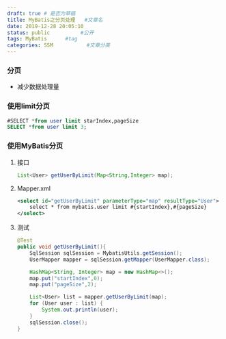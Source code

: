 ```yaml
---
draft: true # 是否为草稿
title: MyBatis之分页处理   #文章名
date: 2019‎-12‎-28 ‏‎20:05:10
status: public          #公开
tags: MyBatis      #tag
categories: SSM           #文章分类
---
```


### 分页

* 减少数据处理量

### 使用limit分页 

```sql
#SELECT *from user limit starIndex,pageSize
SELECT *from user limit 3;
```

### 使用MyBatis分页

1. 接口

   ```java
   List<User> getUserByLimit(Map<String,Integer> map);
   ```

2. Mapper.xml

   ```xml
   <select id="getUserByLimit" parameterType="map" resultType="User">
       select * from mybatis.user limit #{startIndex},#{pageSize}
   </select>
   ```

3. 测试

   ```java
   @Test
   public void getUserByLimit(){
       SqlSession sqlSession = MybatisUtils.getSession();
       UserMapper mapper = sqlSession.getMapper(UserMapper.class);
   
       HashMap<String, Integer> map = new HashMap<>();
       map.put("startIndex",0);
       map.put("pageSize",2);
   
       List<User> list = mapper.getUserByLimit(map);
       for (User user : list) {
           System.out.println(user);
       }
       sqlSession.close();
   }
   ```